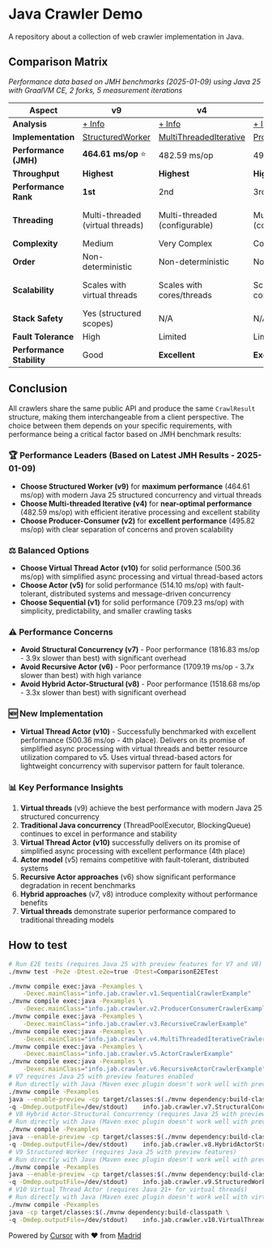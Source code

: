# Java Crawler Demo

A repository about a collection of web crawler implementation in Java.

## Comparison Matrix

*Performance data based on JMH benchmarks (2025-01-09) using Java 25 with GraalVM CE, 2 forks, 5 measurement iterations*

| Aspect | v9 | v4 | v2 | v10 | v5 | v1 | v3 | v8 | v6 | v7 |
|--------|----|----|----|----|----|----|----|----|----|----|
| **Analysis** | [+ Info](./docs/v9/README.md) | [+ Info](./docs/v4/README.md) | [+ Info](./docs/v2/README.md) | [+ Info](./docs/v10/README.md) | [+ Info](./docs/v5/README.md) | [+ Info](./docs/v1/README.md) | [+ Info](./docs/v3/README.md) | [+ Info](./docs/v8/README.md) | [+ Info](./docs/v6/README.md) | [+ Info](./docs/v7/README.md) |
| **Implementation** | [StructuredWorker](./src/main/java/info/jab/crawler/v9/StructuredWorkerCrawler.java) | [MultiThreadedIterative](./src/main/java/info/jab/crawler/v4/MultiThreadedIterativeCrawler.java) | [ProducerConsumer](./src/main/java/info/jab/crawler/v2/ProducerConsumerCrawler.java) | [VirtualThreadActor](./src/main/java/info/jab/crawler/v10/VirtualThreadActorCrawler.java) | [Actor](./src/main/java/info/jab/crawler/v5/ActorCrawler.java) | [Sequential](./src/main/java/info/jab/crawler/v1/SequentialCrawler.java) | [Recursive](./src/main/java/info/jab/crawler/v3/RecursiveCrawler.java) | [HybridActorStructural](./src/main/java/info/jab/crawler/v8/HybridActorStructuralCrawler.java) | [RecursiveActor](./src/main/java/info/jab/crawler/v6/RecursiveActorCrawler.java) | [StructuralConcurrency](./src/main/java/info/jab/crawler/v7/StructuralConcurrencyCrawler.java) |
| **Performance (JMH)** | **464.61 ms/op** ⭐ | 482.59 ms/op | 495.82 ms/op | 500.36 ms/op | 514.10 ms/op | 709.23 ms/op | 730.20 ms/op | 1518.68 ms/op ⚠️ | 1709.19 ms/op ⚠️ | 1816.83 ms/op ⚠️ |
| **Throughput** | **Highest** | **Highest** | **Highest** | **Highest** | **Highest** | High | High | Low | Low | Low |
| **Performance Rank** | **1st** | 2nd | 3rd | 4th | 5th | 6th | 7th | 8th | 9th | 10th |
| **Threading** | Multi-threaded (virtual threads) | Multi-threaded (configurable) | Multi-threaded (configurable) | Multi-threaded (virtual threads) | Multi-threaded (configurable) | Single-threaded | Single-threaded | Multi-threaded (virtual threads) | Multi-threaded (configurable) | Multi-threaded (virtual threads) |
| **Complexity** | Medium | Very Complex | Complex | Very Complex | Very Complex | Simple | Medium | Complex | Very Complex | Medium |
| **Order** | Non-deterministic | Non-deterministic | Non-deterministic | Non-deterministic | Non-deterministic | Deterministic | Deterministic | Non-deterministic | Non-deterministic | Non-deterministic |
| **Scalability** | Scales with virtual threads | Scales with cores/threads | Scales with cores/threads | Scales with virtual threads + actors | Scales with actors (distributed) | Limited | Limited | Scales with virtual threads + actors | Scales with actors (dynamic) | Scales with virtual threads |
| **Stack Safety** | Yes (structured scopes) | N/A | N/A | Yes (async recursion) | N/A | N/A | Yes (trampoline) | Yes (structured scopes) | Yes (async recursion) | Yes (structured scopes) |
| **Fault Tolerance** | High | Limited | Limited | High | High | None | None | Very High | High | High |
| **Performance Stability** | Good | **Excellent** | **Excellent** | Good | Good | Good | Good | Fair | Poor | Fair |


## Conclusion

All crawlers share the same public API and produce the same `CrawlResult` structure, making them interchangeable from a client perspective. The choice between them depends on your specific requirements, with performance being a critical factor based on JMH benchmark results:

### 🏆 **Performance Leaders (Based on Latest JMH Results - 2025-01-09)**
- **Choose Structured Worker (v9)** for **maximum performance** (464.61 ms/op) with modern Java 25 structured concurrency and virtual threads
- **Choose Multi-threaded Iterative (v4)** for **near-optimal performance** (482.59 ms/op) with efficient iterative processing and excellent stability
- **Choose Producer-Consumer (v2)** for **excellent performance** (495.82 ms/op) with clear separation of concerns and proven scalability

### ⚖️ **Balanced Options**
- **Choose Virtual Thread Actor (v10)** for solid performance (500.36 ms/op) with simplified async processing and virtual thread-based actors
- **Choose Actor (v5)** for solid performance (514.10 ms/op) with fault-tolerant, distributed systems and message-driven concurrency
- **Choose Sequential (v1)** for solid performance (709.23 ms/op) with simplicity, predictability, and smaller crawling tasks

### ⚠️ **Performance Concerns**
- **Avoid Structural Concurrency (v7)** - Poor performance (1816.83 ms/op - 3.9x slower than best) with significant overhead
- **Avoid Recursive Actor (v6)** - Poor performance (1709.19 ms/op - 3.7x slower than best) with high variance
- **Avoid Hybrid Actor-Structural (v8)** - Poor performance (1518.68 ms/op - 3.3x slower than best) with significant overhead

### 🆕 **New Implementation**
- **Virtual Thread Actor (v10)** - Successfully benchmarked with excellent performance (500.36 ms/op - 4th place). Delivers on its promise of simplified async processing with virtual threads and better resource utilization compared to v5. Uses virtual thread-based actors for lightweight concurrency with supervisor pattern for fault tolerance.

### 📊 **Key Performance Insights**
1. **Virtual threads** (v9) achieve the best performance with modern Java 25 structured concurrency
2. **Traditional Java concurrency** (ThreadPoolExecutor, BlockingQueue) continues to excel in performance and stability
3. **Virtual Thread Actor (v10)** successfully delivers on its promise of simplified async processing with excellent performance (4th place)
4. **Actor model** (v5) remains competitive with fault-tolerant, distributed systems
5. **Recursive Actor approaches** (v6) show significant performance degradation in recent benchmarks
6. **Hybrid approaches** (v7, v8) introduce complexity without performance benefits
7. **Virtual threads** demonstrate superior performance compared to traditional threading models

## How to test

```bash
# Run E2E tests (requires Java 25 with preview features for V7 and V8)
./mvnw test -Pe2e -Dtest.e2e=true -Dtest=ComparisonE2ETest

./mvnw compile exec:java -Pexamples \
    -Dexec.mainClass="info.jab.crawler.v1.SequentialCrawlerExample"
./mvnw compile exec:java -Pexamples \
    -Dexec.mainClass="info.jab.crawler.v2.ProducerConsumerCrawlerExample"
./mvnw compile exec:java -Pexamples \
    -Dexec.mainClass="info.jab.crawler.v3.RecursiveCrawlerExample"
./mvnw compile exec:java -Pexamples \
    -Dexec.mainClass="info.jab.crawler.v4.MultiThreadedIterativeCrawlerExample"
./mvnw compile exec:java -Pexamples \
    -Dexec.mainClass="info.jab.crawler.v5.ActorCrawlerExample"
./mvnw compile exec:java -Pexamples \
    -Dexec.mainClass="info.jab.crawler.v6.RecursiveActorCrawlerExample"
# V7 requires Java 25 with preview features enabled
# Run directly with Java (Maven exec plugin doesn't work well with preview features)
./mvnw compile -Pexamples
java --enable-preview -cp target/classes:$(./mvnw dependency:build-classpath \
-q -Dmdep.outputFile=/dev/stdout)    info.jab.crawler.v7.StructuralConcurrencyCrawlerExample
# V8 Hybrid Actor-Structural Concurrency (requires Java 25 with preview features)
# Run directly with Java (Maven exec plugin doesn't work well with preview features)
./mvnw compile -Pexamples
java --enable-preview -cp target/classes:$(./mvnw dependency:build-classpath \
-q -Dmdep.outputFile=/dev/stdout)    info.jab.crawler.v8.HybridActorStructuralCrawlerExample
# V9 Structured Worker (requires Java 25 with preview features)
# Run directly with Java (Maven exec plugin doesn't work well with preview features)
./mvnw compile -Pexamples
java --enable-preview -cp target/classes:$(./mvnw dependency:build-classpath \
-q -Dmdep.outputFile=/dev/stdout)    info.jab.crawler.v9.StructuredWorkerCrawlerExample
# V10 Virtual Thread Actor (requires Java 21+ for virtual threads)
# Run directly with Java (Maven exec plugin doesn't work well with virtual threads)
./mvnw compile -Pexamples
java -cp target/classes:$(./mvnw dependency:build-classpath \
-q -Dmdep.outputFile=/dev/stdout)    info.jab.crawler.v10.VirtualThreadActorCrawlerExample
```

Powered by [Cursor](https://www.cursor.com/) with ❤️ from [Madrid](https://www.google.com/maps/place/Community+of+Madrid,+Madrid/@40.4983324,-6.3162283,8z/data=!3m1!4b1!4m6!3m5!1s0xd41817a40e033b9:0x10340f3be4bc880!8m2!3d40.4167088!4d-3.5812692!16zL20vMGo0eGc?entry=ttu&g_ep=EgoyMDI1MDgxOC4wIKXMDSoASAFQAw%3D%3D)
